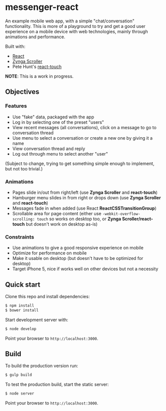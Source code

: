 # messenger-react

An example mobile web app, with a simple "chat/conversation" functionality. This is more of a playground to try and get a good user experience on a mobile device with web technologies, mainly through animations and performance.

Built with:

- [React](http://facebook.github.io/react)
- [Zynga Scroller](https://github.com/zynga/scroller)
- Pete Hunt's [react-touch](https://github.com/petehunt/react-touch-lib)

**NOTE**: This is a work in progress.

## Objectives

### Features

- Use "fake" data, packaged with the app
- Log in by selecting one of the preset "users"
- View recent messages (all conversations), click on a message to go to conversation thread
- Use menu to select a conversation or create a new one by giving it a name
- View conversation thread and reply
- Log out through menu to select another "user"

(Subject to change, trying to get something simple enough to implement, but not too trivial.)

### Animations

- Pages slide in/out from right/left (use **Zynga Scroller** and **react-touch**)
- Hamburger menu slides in from right or drops down (use **Zynga Scroller** and **react-touch**)
- Messages fade in when added (use React **ReactCSSTransitionGroup**)
- Scrollable area for page content (either use `-webkit-overflow-scrolling: touch` so works on desktop too, or **Zynga Scroller/react-touch** but doesn't work on desktop as-is)

### Constraints

- Use animations to give a good responsive experience on mobile
- Optimize for performance on mobile
- Make it usable on desktop (but doesn't have to be optimized for desktop)
- Target iPhone 5, nice if works well on other devices but not a necessity

## Quick start

Clone this repo and install dependencies:

```bash
$ npm install
$ bower install
```

Start development server with:

```bash
$ node develop
```

Point your browser to `http://localhost:3000`.

## Build

To build the production version run:

```bash
$ gulp build
```

To test the production build, start the static server:

```bash
$ node server
```

Point your browser to `http://localhost:3000`.
